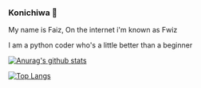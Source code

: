### Konichiwa 👋

<!--
**fwizzz/fwizzz** is a ✨ _special_ ✨ repository because its `README.md` (this file) appears on your GitHub profile.

Here are some ideas to get you started:

- 🔭 I’m currently working on ...
- 🌱 I’m currently learning ...
- 👯 I’m looking to collaborate on ...
- 🤔 I’m looking for help with ...
- 💬 Ask me about ...
- 📫 How to reach me: ...
- 😄 Pronouns: ...
- ⚡ Fun fact: ...
-->

My name is Faiz, On the internet i'm known as Fwiz

I am a python coder who's a little better than a beginner

[![Anurag's github stats](https://github-readme-stats.vercel.app/api?username=fwizkun)](https://github.com/anuraghazra/github-readme-stats)

[![Top Langs](https://github-readme-stats.vercel.app/api/top-langs/?username=fwizkun)](https://github.com/anuraghazra/github-readme-stats)



